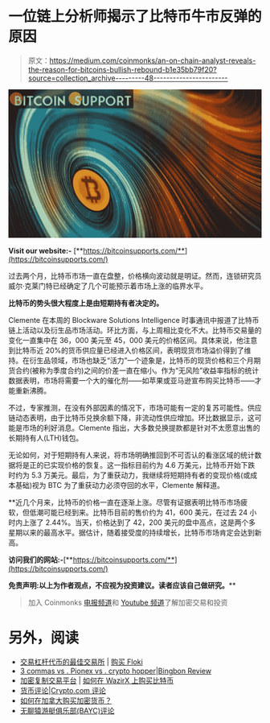 # 一位链上分析师揭示了比特币牛市反弹的原因

> 原文：<https://medium.com/coinmonks/an-on-chain-analyst-reveals-the-reason-for-bitcoins-bullish-rebound-b1e35bb79f20?source=collection_archive---------48----------------------->

![](img/65a33f2a066926319d71b9438689800b.png)

**Visit our website:-** [**https://bitcoinsupports.com/**](https://bitcoinsupports.com/)

过去两个月，比特币市场一直在盘整，价格横向波动就是明证。然而，连锁研究员威尔·克莱门特已经确定了几个可能预示着市场上涨的临界水平。

**比特币的势头很大程度上是由短期持有者决定的。**

Clemente 在本周的 Blockware Solutions Intelligence 时事通讯中报道了比特币链上活动以及衍生品市场活动。环比方面，与上周相比变化不大。比特币交易量的变化一直集中在 36，000 美元至 45，000 美元的价格区间。具体来说，他注意到比特币近 20%的货币供应量已经进入价格区间，表明现货市场溢价得到了维持。在衍生品领域，市场也缺乏“活力”一个迹象是，比特币的现货价格和三个月期货合约(被称为季度合约)之间的价差一直在缩小。作为“无风险”收益率指标的统计数据表明，市场将需要一个大的催化剂——如苹果或亚马逊宣布购买比特币——才能重新沸腾。

不过，专家推测，在没有外部因素的情况下，市场可能有一定的复苏可能性。供应链动态表明，由于比特币兑换余额下降，非流动性供应增加。环比数据显示，这可能是市场的利好消息。Clemente 指出，大多数兑换提款都是针对不太愿意出售的长期持有人(LTH)钱包。

无论如何，对于短期持有人来说，将市场明确推回到不可否认的看涨区域的统计数据将是正的已实现价格的恢复。这一指标目前约为 4.6 万美元，比特币开始下跌时约为 5.3 万美元。最后，为了重获动力，我继续将短期持有者的变现价格(或成本基础)视为 BTC 为了重获动力必须夺回的水平，Clemente 解释道。

**近几个月来，比特币的价格一直在逐渐上涨。尽管有证据表明比特币市场疲软，但低潮可能已经到来。比特币目前的售价约为 41，600 美元，在过去 24 小时内上涨了 2.44%。当天，价格达到了 42，200 美元的盘中高点，这是两个多星期以来的最高水平。据估计，随着接受度的持续增长，比特币市场肯定会达到新高。

**访问我们的网站:-**[**https://bitcoinsupports.com/**](https://bitcoinsupports.com/)

**免责声明:以上为作者观点，不应视为投资建议。读者应该自己做研究。****

> 加入 Coinmonks [电报频道](https://t.me/coincodecap)和 [Youtube 频道](https://www.youtube.com/c/coinmonks/videos)了解加密交易和投资

# 另外，阅读

*   [交易杠杆代币的最佳交易所](https://coincodecap.com/leveraged-token-exchanges) | [购买 Floki](https://coincodecap.com/buy-floki-inu-token)
*   [3 commas vs . Pionex vs . crypto hopper](https://coincodecap.com/3commas-vs-pionex-vs-cryptohopper)|[Bingbon Review](https://coincodecap.com/bingbon-review)
*   [加密复制交易平台](/coinmonks/top-10-crypto-copy-trading-platforms-for-beginners-d0c37c7d698c) | [如何在 WazirX 上购买比特币](/coinmonks/buy-bitcoin-on-wazirx-2d12b7989af1)
*   [货币评论](https://coincodecap.com/coinloan-review)|[Crypto.com 评论](/coinmonks/crypto-com-review-f143dca1f74c)
*   [如何在加拿大购买加密货币？](https://coincodecap.com/how-to-buy-cryptocurrency-in-canada)
*   [无聊猿游艇俱乐部(BAYC)评论](https://coincodecap.com/bored-ape-yacht-club-bayc-review)